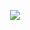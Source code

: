 <p align="center">
  <img src="https://capsule-render.vercel.app/api?text=Wikipedia%20Summarizer&animation=fadeIn&type=soft&color=gradient&height=150">
</p>


